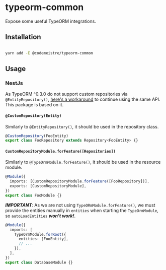 # typeorm-common

Expose some useful TypeORM integrations.

## Installation

```bash

yarn add -E @codemeistre/typeorm-common

```

## Usage

### NestJs

As TypeORM ^0.3.0 do not support custom repositories via `@EntityRepository()`, [here's a workaround](https://gist.github.com/anchan828/9e569f076e7bc18daf21c652f7c3d012) to continue using the same API. This package is based on it.

#### `@CustomRepository(Entity)`

Similarly to `@EntityRepository()`, it should be used in the repository class.

```ts
@CustomRepository(FooEntity)
export class FooRepository extends Repository<FooEntity> {}
```

#### `CustomRepositoryModule.forFeature([Repositories])`

Similarly to `@TypeOrmModule.forFeature()`, it should be used in the resource module.

```ts
@Module({
  imports: [CustomRepositoryModule.forFeature([FooRepository])],
  exports: [CustomRepositoryModule],
})
export class FooModule {}
```

**_IMPORTANT_**: As we are not using `TypeORmModule.forFeature()`, we must provide the entities manually in `entities` when starting the `TypeOrmModule`, so `autoLoadEntities` **_won't work!_**.

```ts
@Module({
  imports: [
    TypeOrmModule.forRoot({
      entities: [FooEntity],
      // ...
    }),
  ],
})
export class DatabaseModule {}
```
